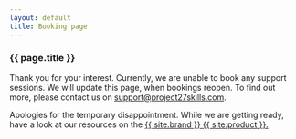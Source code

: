 ```yaml
---
layout: default
title: Booking page
---
```


### {{ page.title }}

Thank you for your interest. Currently, we are unable to book any support sessions. We will update this page, when bookings reopen. To find out more, please contact us on support@project27skills.com.

Apologies for the temporary disappointment. While we are getting ready, have a look at our resources on the <a href="{{ '/guide/index.html' | prepend: site.baseurl }}" target="_blank" rel="noreferrer noopener">{{ site.brand }} {{ site.product }}.</a>